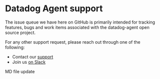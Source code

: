 # Datadog Agent support

The issue queue we have here on GitHub is primarily intended for tracking features,
bugs and work items associated with the datadog-agent open source project.

For any other support request, please reach out through one of the following:

 * Contact our [support](https://docs.datadoghq.com/help/)
 * Join us [on Slack](http://datadoghq.slack.com)

MD file update